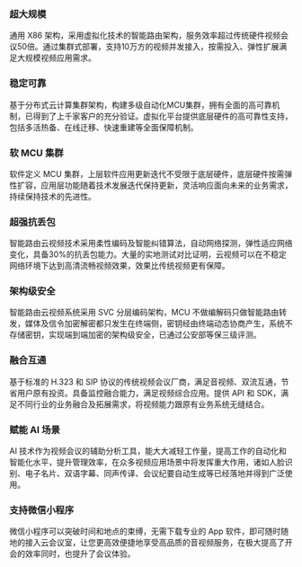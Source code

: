 ### 超大规模
通用 X86 架构，采用虚拟化技术的智能路由架构，服务效率超过传统硬件视频会议50倍。通过集群式部署，支持10万方的视频并发接入，按需投入、弹性扩展满足大规模视频应用需求。

### 稳定可靠
基于分布式云计算集群架构，构建多级自动化MCU集群，拥有全面的高可靠机制，已得到了上千家客户的充分验证。虚拟化平台提供底层硬件的高可靠性支持，包括多活热备、在线迁移、快速重建等全面保障机制。

### 软 MCU 集群
软件定义 MCU 集群，上层软件应用更新迭代不受限于底层硬件，底层硬件按需弹性扩容，应用层功能随着技术发展迭代保持更新，灵活响应面向未来的业务需求，持续保持技术的先进性。


### 超强抗丢包
智能路由云视频技术采用柔性编码及智能纠错算法，自动网络探测，弹性适应网络变化，具备30%的抗丢包能力。大量的实地测试对比证明，云视频可以在不稳定网络环境下达到高清流畅视频效果，效果比传统视频更有保障。

### 架构级安全
智能路由云视频系统采用 SVC 分层编码架构，MCU 不做编解码只做智能路由转发，媒体及信令加密解密都只发生在终端侧，密钥经由终端动态协商产生，系统不存储密钥，实现端到端加密的架构级安全，已通过公安部等保三级评测。


### 融合互通
基于标准的 H.323 和 SIP 协议的传统视频会议厂商，满足音视频、双流互通，节省用户原有投资。具备监控融合能力，满足视频综合应用。提供 API 和 SDK，满足不同行业的业务融合及拓展需求，将视频能力跟原有业务系统无缝结合。

### 赋能 AI 场景
AI 技术作为视频会议的辅助分析工具，能大大减轻工作量，提高工作的自动化和智能化水平，提升管理效率，在众多视频应用场景中将发挥重大作用，诸如人脸识别、电子名片、双语字幕、同声传译、会议纪要自动生成等已经落地并得到广泛使用。

### 支持微信小程序
微信小程序可以突破时间和地点的束缚，无需下载专业的 App 软件，即可随时随地的接入云会议室，让您更高效便捷地享受高品质的音视频服务，在极大提高了开会的效率同时，也提升了会议体验。


